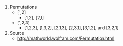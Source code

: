 1. Permutations
	* [1,2]
		* [1,2], [2,1]
	* [1,2,3]
		* [1,2,3], [1,3,2], [2,1,3], [2,3,1], [3,1,2], and [3,2,1]
1. Source
	* http://mathworld.wolfram.com/Permutation.html